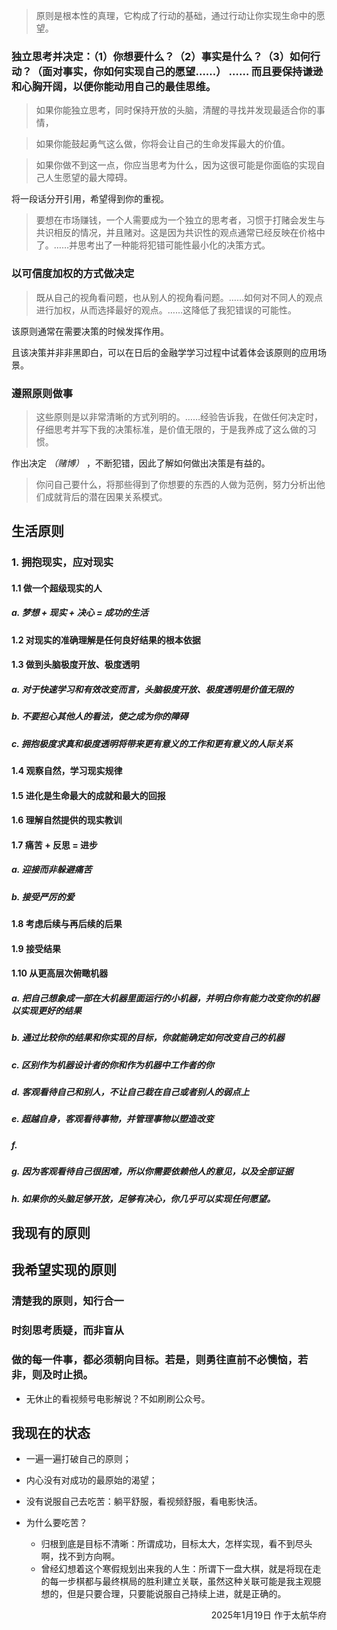 > 原则是根本性的真理，它构成了行动的基础，通过行动让你实现生命中的愿望。

### 独立思考并决定：（1）你想要什么？（2）事实是什么？（3）如何行动？（面对事实，你如何实现自己的愿望……） …… 而且要保持谦逊和心胸开阔，以便你能动用自己的最佳思维。

> 如果你能独立思考，同时保持开放的头脑，清醒的寻找并发现最适合你的事情，

>如果你能鼓起勇气这么做，你将会让自己的生命发挥最大的价值。

>如果你做不到这一点，你应当思考为什么，因为这很可能是你面临的实现自己人生愿望的最大障碍。

将一段话分开引用，希望得到你的重视。

> 要想在市场赚钱，一个人需要成为一个独立的思考者，习惯于打赌会发生与共识相反的情况，并且赌对。这是因为共识性的观点通常已经反映在价格中了。……并思考出了一种能将犯错可能性最小化的决策方式。

### 以可信度加权的方式做决定

> 既从自己的视角看问题，也从别人的视角看问题。……如何对不同人的观点进行加权，从而选择最好的观点。……这降低了我犯错误的可能性。

该原则通常在需要决策的时候发挥作用。

且该决策并非非黑即白，可以在日后的金融学学习过程中试着体会该原则的应用场景。

### 遵照原则做事

> 这些原则是以非常清晰的方式列明的。……经验告诉我，在做任何决定时，仔细思考并写下我的决策标准，是价值无限的，于是我养成了这么做的习惯。

作出决定 *（赌博）* ，不断犯错，因此了解如何做出决策是有益的。

> 你问自己要什么，将那些得到了你想要的东西的人做为范例，努力分析出他们成就背后的潜在因果关系模式。


## 生活原则

### 1. 拥抱现实，应对现实

#### 1.1 做一个超级现实的人

##### a. 梦想 + 现实 + 决心 = 成功的生活


#### 1.2 对现实的准确理解是任何良好结果的根本依据


#### 1.3 做到头脑极度开放、极度透明

##### a. 对于快速学习和有效改变而言，头脑极度开放、极度透明是价值无限的

##### b. 不要担心其他人的看法，使之成为你的障碍

##### c. 拥抱极度求真和极度透明将带来更有意义的工作和更有意义的人际关系

#### 1.4 观察自然，学习现实规律


#### 1.5 进化是生命最大的成就和最大的回报


#### 1.6 理解自然提供的现实教训


#### 1.7 痛苦 + 反思 = 进步

##### a. 迎接而非躲避痛苦

##### b. 接受严厉的爱


#### 1.8 考虑后续与再后续的后果


#### 1.9 接受结果


#### 1.10 从更高层次俯瞰机器

##### a. 把自己想象成一部在大机器里面运行的小机器，并明白你有能力改变你的机器以实现更好的结果

##### b. 通过比较你的结果和你实现的目标，你就能确定如何改变自己的机器

##### c. 区别作为机器设计者的你和作为机器中工作者的你

##### d. 客观看待自己和别人，不让自己栽在自己或者别人的弱点上

##### e. 超越自身，客观看待事物，并管理事物以塑造改变

##### f. 

##### g. 因为客观看待自己很困难，所以你需要依赖他人的意见，以及全部证据

##### h. 如果你的头脑足够开放，足够有决心，你几乎可以实现任何愿望。




#### 

## 我现有的原则

## 我希望实现的原则

### 清楚我的原则，知行合一

### 时刻思考质疑，而非盲从

### 做的每一件事，都必须朝向目标。若是，则勇往直前不必懊恼，若非，则及时止损。

- 无休止的看视频号电影解说？不如刷刷公众号。



## 我现在的状态

- 一遍一遍打破自己的原则；
- 内心没有对成功的最原始的渴望；
- 没有说服自己去吃苦：躺平舒服，看视频舒服，看电影快活。
- 为什么要吃苦？

    - 归根到底是目标不清晰：所谓成功，目标太大，怎样实现，看不到尽头啊，找不到方向啊。
    - 曾经幻想着这个寒假规划出来我的人生：所谓下一盘大棋，就是将现在走的每一步棋都与最终棋局的胜利建立关联，虽然这种关联可能是我主观臆想的，但是只要合理，只要能说服自己持续上进，就是正确的。

<div style="text-align: right;">
    2025年1月19日  作于太航华府
</div>

